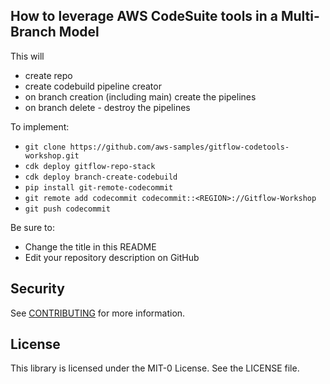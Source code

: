 ## How to leverage AWS CodeSuite tools in a Multi-Branch Model

This will

* create repo
* create codebuild pipeline creator
* on branch creation (including main) create the pipelines
* on branch delete - destroy the pipelines

To implement:
* `git clone https://github.com/aws-samples/gitflow-codetools-workshop.git`
* `cdk deploy gitflow-repo-stack`
* `cdk deploy branch-create-codebuild`
* `pip install git-remote-codecommit`
* `git remote add codecommit codecommit::<REGION>://Gitflow-Workshop`
* `git push codecommit`

Be sure to:

* Change the title in this README
* Edit your repository description on GitHub

## Security

See [CONTRIBUTING](CONTRIBUTING.md#security-issue-notifications) for more information.

## License

This library is licensed under the MIT-0 License. See the LICENSE file.

